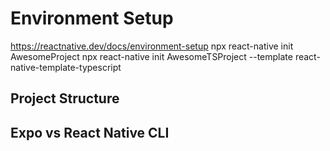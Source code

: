 # Environment Setup
https://reactnative.dev/docs/environment-setup
npx react-native init AwesomeProject
npx react-native init AwesomeTSProject --template react-native-template-typescript

## Project Structure
## Expo vs React Native CLI




